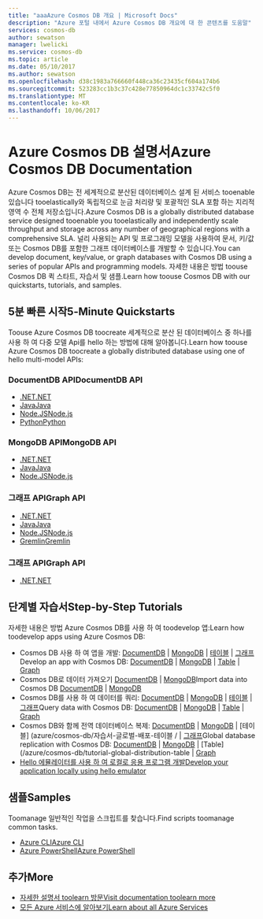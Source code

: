```yaml
---
title: "aaaAzure Cosmos DB 개요 | Microsoft Docs"
description: "Azure 포털 내에서 Azure Cosmos DB 개요에 대 한 콘텐츠를 도움말"
services: cosmos-db
author: sewatson
manager: lwelicki
ms.service: cosmos-db
ms.topic: article
ms.date: 05/10/2017
ms.author: sewatson
ms.openlocfilehash: d38c1983a766660f448ca36c23435cf604a174b6
ms.sourcegitcommit: 523283cc1b3c37c428e77850964dc1c33742c5f0
ms.translationtype: MT
ms.contentlocale: ko-KR
ms.lasthandoff: 10/06/2017
---
```

# <a name="azure-cosmos-db-documentation"></a><span data-ttu-id="1b695-103">Azure Cosmos DB 설명서</span><span class="sxs-lookup"><span data-stu-id="1b695-103">Azure Cosmos DB Documentation</span></span>

<span data-ttu-id="1b695-104">Azure Cosmos DB는 전 세계적으로 분산된 데이터베이스 설계 된 서비스 tooenable 있습니다 tooelastically와 독립적으로 눈금 처리량 및 포괄적인 SLA 포함 하는 지리적 영역 수 전체 저장소입니다.</span><span class="sxs-lookup"><span data-stu-id="1b695-104">Azure Cosmos DB is a globally distributed database service designed tooenable you tooelastically and independently scale throughput and storage across any number of geographical regions with a comprehensive SLA.</span></span> <span data-ttu-id="1b695-105">널리 사용되는 API 및 프로그래밍 모델을 사용하여 문서, 키/값 또는 Cosmos DB를 포함한 그래프 데이터베이스를 개발할 수 있습니다.</span><span class="sxs-lookup"><span data-stu-id="1b695-105">You can develop document, key/value, or graph databases with Cosmos DB using a series of popular APIs and programming models.</span></span> <span data-ttu-id="1b695-106">자세한 내용은 방법 toouse Cosmos DB 퀵 스타트, 자습서 및 샘플.</span><span class="sxs-lookup"><span data-stu-id="1b695-106">Learn how toouse Cosmos DB with our quickstarts, tutorials, and samples.</span></span>

## <a name="5-minute-quickstarts"></a><span data-ttu-id="1b695-107">5분 빠른 시작</span><span class="sxs-lookup"><span data-stu-id="1b695-107">5-Minute Quickstarts</span></span>

<span data-ttu-id="1b695-108">Toouse Azure Cosmos DB toocreate 세계적으로 분산 된 데이터베이스 중 하나를 사용 하 여 다중 모델 Api를 hello 하는 방법에 대해 알아봅니다.</span><span class="sxs-lookup"><span data-stu-id="1b695-108">Learn how toouse Azure Cosmos DB toocreate a globally distributed database using one of hello multi-model APIs:</span></span>

### <a name="documentdb-api"></a><span data-ttu-id="1b695-109">DocumentDB API</span><span class="sxs-lookup"><span data-stu-id="1b695-109">DocumentDB API</span></span>

- [<span data-ttu-id="1b695-110">.NET</span><span class="sxs-lookup"><span data-stu-id="1b695-110">.NET</span></span>](/azure/cosmos-db/create-documentdb-dotnet)
- [<span data-ttu-id="1b695-111">Java</span><span class="sxs-lookup"><span data-stu-id="1b695-111">Java</span></span>](/azure/cosmos-db/create-documentdb-java)
- [<span data-ttu-id="1b695-112">Node.JS</span><span class="sxs-lookup"><span data-stu-id="1b695-112">Node.js</span></span>](/azure/cosmos-db/create-documentdb-nodejs)
- [<span data-ttu-id="1b695-113">Python</span><span class="sxs-lookup"><span data-stu-id="1b695-113">Python</span></span>](/azure/cosmos-db/create-documentdb-python)

### <a name="mongodb-api"></a><span data-ttu-id="1b695-114">MongoDB API</span><span class="sxs-lookup"><span data-stu-id="1b695-114">MongoDB API</span></span>

- [<span data-ttu-id="1b695-115">.NET</span><span class="sxs-lookup"><span data-stu-id="1b695-115">.NET</span></span>](/azure/cosmos-db/create-mongodb-dotnet)
- [<span data-ttu-id="1b695-116">Java</span><span class="sxs-lookup"><span data-stu-id="1b695-116">Java</span></span>](/azure/cosmos-db/create-mongodb-java)
- [<span data-ttu-id="1b695-117">Node.JS</span><span class="sxs-lookup"><span data-stu-id="1b695-117">Node.js</span></span>](/azure/cosmos-db/create-mongodb-nodejs)

### <a name="graph-api"></a><span data-ttu-id="1b695-118">그래프 API</span><span class="sxs-lookup"><span data-stu-id="1b695-118">Graph API</span></span>

- [<span data-ttu-id="1b695-119">.NET</span><span class="sxs-lookup"><span data-stu-id="1b695-119">.NET</span></span>](/azure/cosmos-db/create-graph-dotnet)
- [<span data-ttu-id="1b695-120">Java</span><span class="sxs-lookup"><span data-stu-id="1b695-120">Java</span></span>](/azure/cosmos-db/create-graph-java)
- [<span data-ttu-id="1b695-121">Node.JS</span><span class="sxs-lookup"><span data-stu-id="1b695-121">Node.js</span></span>](/azure/cosmos-db/create-graph-nodejs)
- [<span data-ttu-id="1b695-122">Gremlin</span><span class="sxs-lookup"><span data-stu-id="1b695-122">Gremlin</span></span>](/azure/cosmos-db/create-graph-gremlin-console)

### <a name="graph-api"></a><span data-ttu-id="1b695-123">그래프 API</span><span class="sxs-lookup"><span data-stu-id="1b695-123">Graph API</span></span>

- [<span data-ttu-id="1b695-124">.NET</span><span class="sxs-lookup"><span data-stu-id="1b695-124">.NET</span></span>](/azure/cosmos-db/create-table-dotnet)

## <a name="step-by-step-tutorials"></a><span data-ttu-id="1b695-125">단계별 자습서</span><span class="sxs-lookup"><span data-stu-id="1b695-125">Step-by-Step Tutorials</span></span>

<span data-ttu-id="1b695-126">자세한 내용은 방법 Azure Cosmos DB를 사용 하 여 toodevelop 앱:</span><span class="sxs-lookup"><span data-stu-id="1b695-126">Learn how toodevelop apps using Azure Cosmos DB:</span></span>

- <span data-ttu-id="1b695-127">Cosmos DB 사용 하 여 앱을 개발: [DocumentDB](/azure/cosmos-db/tutorial-develop-documentdb-dotnet) | [MongoDB](/azure/cosmos-db/tutorial-develop-mongodb) | [테이블](/azure/cosmos-db/tutorial-develop-table-dotnet) | [그래프](/azure/cosmos-db/tutorial-develop-graph-dotnet)</span><span class="sxs-lookup"><span data-stu-id="1b695-127">Develop an app with Cosmos DB: [DocumentDB](/azure/cosmos-db/tutorial-develop-documentdb-dotnet) | [MongoDB](/azure/cosmos-db/tutorial-develop-mongodb) | [Table](/azure/cosmos-db/tutorial-develop-table-dotnet) | [Graph](/azure/cosmos-db/tutorial-develop-graph-dotnet)</span></span>
- <span data-ttu-id="1b695-128">Cosmos DB로 데이터 가져오기 [DocumentDB](/azure/documentdb/documentdb-import-data) | [MongoDB](/azure/documentdb/documentdb-mongodb-migrate)</span><span class="sxs-lookup"><span data-stu-id="1b695-128">Import data into Cosmos DB [DocumentDB](/azure/documentdb/documentdb-import-data) | [MongoDB](/azure/documentdb/documentdb-mongodb-migrate)</span></span> 
- <span data-ttu-id="1b695-129">Cosmos DB를 사용 하 여 데이터를 쿼리: [DocumentDB](/azure/cosmos-db/tutorial-query-documentdb) | [MongoDB](/azure/cosmos-db/tutorial-query-mongodb) | [테이블](/azure/cosmos-db/tutorial-query-table) | [그래프](/azure/cosmos-db/tutorial-query-graph)</span><span class="sxs-lookup"><span data-stu-id="1b695-129">Query data with Cosmos DB: [DocumentDB](/azure/cosmos-db/tutorial-query-documentdb) | [MongoDB](/azure/cosmos-db/tutorial-query-mongodb) | [Table](/azure/cosmos-db/tutorial-query-table) | [Graph](/azure/cosmos-db/tutorial-query-graph)</span></span>
- <span data-ttu-id="1b695-130">Cosmos DB와 함께 전역 데이터베이스 복제: [DocumentDB](/azure/cosmos-db/tutorial-global-distribution-documentdb) | [MongoDB](/azure/cosmos-db/tutorial-global-distribution-mongodb) | [테이블] (azure/cosmos-db/자습서-글로벌-배포-테이블 / | [그래프](/azure/cosmos-db/tutorial-global-distribution-graph)</span><span class="sxs-lookup"><span data-stu-id="1b695-130">Global database replication with Cosmos DB: [DocumentDB](/azure/cosmos-db/tutorial-global-distribution-documentdb) | [MongoDB](/azure/cosmos-db/tutorial-global-distribution-mongodb) | [Table](/azure/cosmos-db/tutorial-global-distribution-table | [Graph](/azure/cosmos-db/tutorial-global-distribution-graph)</span></span>
- [<span data-ttu-id="1b695-131">Hello 에뮬레이터를 사용 하 여 로컬로 응용 프로그램 개발</span><span class="sxs-lookup"><span data-stu-id="1b695-131">Develop your application locally using hello emulator</span></span>](/azure/documentdb/documentdb-nosql-local-emulator)

## <a name="samples"></a><span data-ttu-id="1b695-132">샘플</span><span class="sxs-lookup"><span data-stu-id="1b695-132">Samples</span></span>

<span data-ttu-id="1b695-133">Toomanage 일반적인 작업을 스크립트를 찾습니다.</span><span class="sxs-lookup"><span data-stu-id="1b695-133">Find scripts toomanage common tasks.</span></span>

- [<span data-ttu-id="1b695-134">Azure CLI</span><span class="sxs-lookup"><span data-stu-id="1b695-134">Azure CLI</span></span>](/azure/cosmos-db/cli-samples)
- [<span data-ttu-id="1b695-135">Azure PowerShell</span><span class="sxs-lookup"><span data-stu-id="1b695-135">Azure PowerShell</span></span>](/azure/cosmos-db/powershell-samples)

## <a name="more"></a><span data-ttu-id="1b695-136">추가</span><span class="sxs-lookup"><span data-stu-id="1b695-136">More</span></span>

- [<span data-ttu-id="1b695-137">자세한 설명서 toolearn 방문</span><span class="sxs-lookup"><span data-stu-id="1b695-137">Visit documentation toolearn more</span></span>](/azure/cosmos-db/index)
- [<span data-ttu-id="1b695-138">모든 Azure 서비스에 알아보기</span><span class="sxs-lookup"><span data-stu-id="1b695-138">Learn about all Azure Services</span></span>](https://aka.ms/j3wr7y)